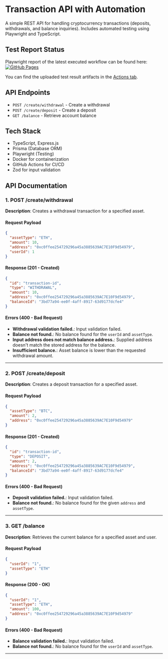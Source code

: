 # Transaction API with Automation

A simple REST API for handling cryptocurrency transactions (deposits, withdrawals, and balance inquiries).
Includes automated testing using Playwright and TypeScript.

## Test Report Status
Playwright report of the latest executed workflow can be found here:  
[![GitHub Pages](https://img.shields.io/badge/Test_Report-GitHub_Pages-blue?logo=github)](https://jkorenjak.github.io/bsd-automation/)

You can find the uploaded test result artifacts in the [Actions tab](https://github.com/jkorenjak/bsd-automation/actions).

## API Endpoints

- `POST /create/withdrawal` - Create a withdrawal
- `POST /create/deposit` - Create a deposit
- `GET /balance` - Retrieve account balance

## Tech Stack

- TypeScript, Express.js
- Prisma (Database ORM)
- Playwright (Testing)
- Docker for containerization
- GitHub Actions for CI/CD
- Zod for input validation

## API Documentation

### 1. **POST /create/withdrawal**

**Description**: Creates a withdrawal transaction for a specified asset.

#### Request Payload
```json
{
  "assetType": "ETH",
  "amount": 10,
  "address": "0xc0ffee254729296a45a3885639AC7E10F9d54979",
  "userId": 1
}
```

#### Response (201 - Created)
```json
{
  "id": "transaction-id",
  "type": "WITHDRAWAL",
  "amount": 10,
  "address": "0xc0ffee254729296a45a3885639AC7E10F9d54979",
  "balanceId": "3bd77a94-ee0f-4aff-8917-63d9177dcfe4"
}
```

#### Errors (400 - Bad Request)
- **Withdrawal validation failed.**: Input validation failed.
- **Balance not found.**: No balance found for the `userId` and `assetType`.
- **Input address does not match balance address.**: Supplied address doesn't match the stored address for the balance.
- **Insufficient balance.**: Asset balance is lower than the requested withdrawal amount.

---

### 2. **POST /create/deposit**

**Description**: Creates a deposit transaction for a specified asset.

#### Request Payload
```json
{
  "assetType": "BTC",
  "amount": 2,
  "address": "0xc0ffee254729296a45a3885639AC7E10F9d54979"
}
```

#### Response (201 - Created)
```json
{
  "id": "transaction-id",
  "type": "DEPOSIT",
  "amount": 2,
  "address": "0xc0ffee254729296a45a3885639AC7E10F9d54979",
  "balanceId": "3bd77a94-ee0f-4aff-8917-63d9177dcfe4"
}
```

#### Errors (400 - Bad Request)
- **Deposit validation failed.**: Input validation failed.
- **Balance not found.**: No balance found for the given `address` and `assetType`.

---

### 3. **GET /balance**

**Description**: Retrieves the current balance for a specified asset and user.

#### Request Payload
```json
{
  "userId": "1",
  "assetType": "ETH"
}
```

#### Response (200 - OK)
```json
{
  "userId": "1",
  "assetType": "ETH",
  "amount": 100,
  "address": "0xc0ffee254729296a45a3885639AC7E10F9d54979"
}
```

#### Errors (400 - Bad Request)
- **Balance validation failed.**: Input validation failed.
- **Balance not found.**: No balance found for the `userId` and `assetType`.

---
